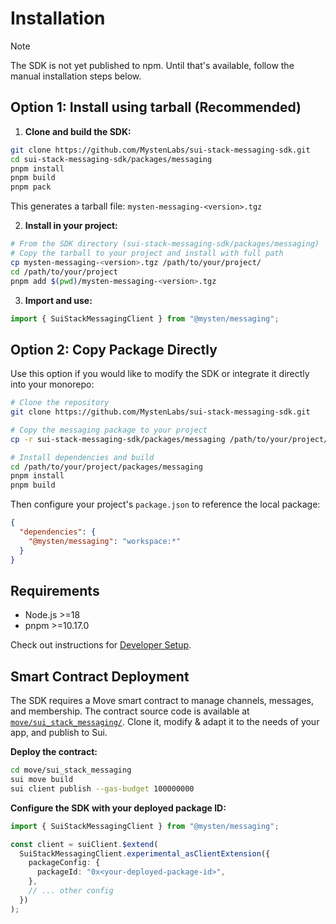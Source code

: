 # Installation

> [!NOTE]
> The SDK is not yet published to npm. Until that's available, follow the manual installation steps below.

## Option 1: Install using tarball (Recommended)

1. **Clone and build the SDK:**

```bash
git clone https://github.com/MystenLabs/sui-stack-messaging-sdk.git
cd sui-stack-messaging-sdk/packages/messaging
pnpm install
pnpm build
pnpm pack
```

This generates a tarball file: `mysten-messaging-<version>.tgz`

2. **Install in your project:**

```bash
# From the SDK directory (sui-stack-messaging-sdk/packages/messaging)
# Copy the tarball to your project and install with full path
cp mysten-messaging-<version>.tgz /path/to/your/project/
cd /path/to/your/project
pnpm add $(pwd)/mysten-messaging-<version>.tgz
```

3. **Import and use:**

```typescript
import { SuiStackMessagingClient } from "@mysten/messaging";
```

## Option 2: Copy Package Directly

Use this option if you would like to modify the SDK or integrate it directly into your monorepo:

```bash
# Clone the repository
git clone https://github.com/MystenLabs/sui-stack-messaging-sdk.git

# Copy the messaging package to your project
cp -r sui-stack-messaging-sdk/packages/messaging /path/to/your/project/packages/

# Install dependencies and build
cd /path/to/your/project/packages/messaging
pnpm install
pnpm build
```

Then configure your project's `package.json` to reference the local package:

```json
{
  "dependencies": {
    "@mysten/messaging": "workspace:*"
  }
}
```

## Requirements

- Node.js >=18
- pnpm >=10.17.0

Check out instructions for [Developer Setup](./Setup.md).

## Smart Contract Deployment

The SDK requires a Move smart contract to manage channels, messages, and membership. The contract source code is available at [`move/sui_stack_messaging/`](./move/sui_stack_messaging/). Clone it, modify & adapt it to the needs of your app, and publish to Sui.

**Deploy the contract:**

```bash
cd move/sui_stack_messaging
sui move build
sui client publish --gas-budget 100000000
```

**Configure the SDK with your deployed package ID:**

```typescript
import { SuiStackMessagingClient } from "@mysten/messaging";

const client = suiClient.$extend(
  SuiStackMessagingClient.experimental_asClientExtension({
    packageConfig: {
      packageId: "0x<your-deployed-package-id>",
    },
    // ... other config
  })
);
```